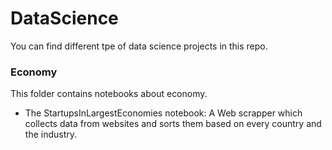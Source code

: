 # DataScience
You can find different tpe of data science projects in this repo. 
### Economy
This folder contains notebooks about economy.
- The StartupsInLargestEconomies notebook: A Web scrapper which collects data from websites and sorts them based on every country and the industry. 


